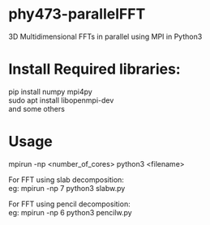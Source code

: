 # phy473-parallelFFT
3D Multidimensional FFTs in parallel using MPI in Python3  
  
# Install Required libraries: 
pip install numpy mpi4py  
sudo apt install libopenmpi-dev  
and some others  
  
# Usage
mpirun -np &lt;number_of_cores&gt; python3 &lt;filename&gt;
  
For FFT using slab decomposition:  
eg: mpirun -np 7 python3 slabw.py

For FFT using pencil decomposition:  
eg: mpirun -np 6 python3 pencilw.py

